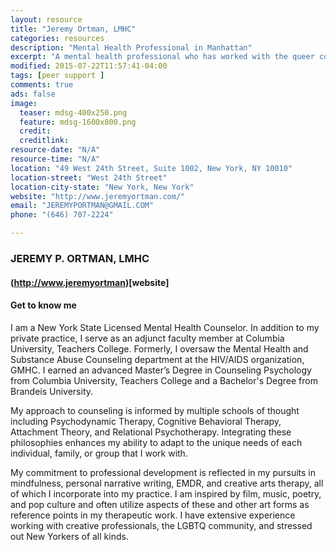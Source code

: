 ```yaml
---
layout: resource
title: "Jeremy Ortman, LMHC"
categories: resources
description: "Mental Health Professional in Manhattan"
excerpt: "A mental health professional who has worked with the queer community (GMHC)"
modified: 2015-07-22T11:57:41-04:00
tags: [peer support ]
comments: true
ads: false
image:
  teaser: mdsg-400x250.png
  feature: mdsg-1600x800.png
  credit: 
  creditlink: 
resource-date: "N/A"
resource-time: "N/A"
location: "49 West 24th Street, Suite 1002, New York, NY 10010"
location-street: "West 24th Street"
location-city-state: "New York, New York"
website: "http://www.jeremyortman.com/"
email: "JEREMYPORTMAN@GMAIL.COM"
phone: "(646) 707-2224"

---
```


### JEREMY P. ORTMAN, LMHC 

#### (http://www.jeremyortman)[website]

#### Get to know me
I am a New York State Licensed Mental Health Counselor. In addition to my private practice, I serve as an adjunct faculty member at Columbia University, Teachers College.  Formerly, I oversaw the Mental Health and Substance Abuse Counseling department at the HIV/AIDS organization, GMHC.  I earned an advanced Master’s Degree in Counseling Psychology from Columbia University, Teachers College and a Bachelor's Degree from Brandeis University. 

My approach to counseling is informed by multiple schools of thought including Psychodynamic Therapy, Cognitive Behavioral Therapy, Attachment Theory, and Relational Psychotherapy. Integrating these philosophies enhances my ability to adapt to the unique needs of each individual, family, or group that I work with.

My commitment to professional development is reflected in my pursuits in mindfulness, personal narrative writing, EMDR, and creative arts therapy, all of which I incorporate into my practice.  I am inspired by film, music, poetry, and pop culture and often utilize aspects of these and other art forms as reference points in my therapeutic work. I have extensive experience working with creative professionals, the LGBTQ community, and stressed out New Yorkers of all kinds. 
